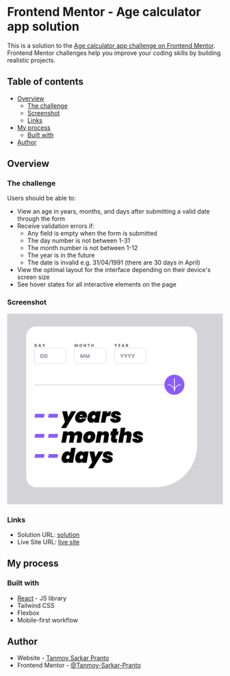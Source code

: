 # Frontend Mentor - Age calculator app solution

This is a solution to the [Age calculator app challenge on Frontend Mentor](https://www.frontendmentor.io/challenges/age-calculator-app-dF9DFFpj-Q). Frontend Mentor challenges help you improve your coding skills by building realistic projects.

## Table of contents

- [Overview](#overview)
  - [The challenge](#the-challenge)
  - [Screenshot](#screenshot)
  - [Links](#links)
- [My process](#my-process)
  - [Built with](#built-with)
- [Author](#author)

## Overview

### The challenge

Users should be able to:

- View an age in years, months, and days after submitting a valid date through the form
- Receive validation errors if:
  - Any field is empty when the form is submitted
  - The day number is not between 1-31
  - The month number is not between 1-12
  - The year is in the future
  - The date is invalid e.g. 31/04/1991 (there are 30 days in April)
- View the optimal layout for the interface depending on their device's screen size
- See hover states for all interactive elements on the page

### Screenshot

![](./src/Screenshot/screenshot.png)

### Links

- Solution URL: [solution](https://www.frontendmentor.io/solutions/responsive-age-calculator-using-tailwind-css-Sv9LbnK678)
- Live Site URL: [live site](https://age-calculator-react-w911.onrender.com/)

## My process

### Built with

- [React](https://reactjs.org/) - JS library
- Tailwind CSS
- Flexbox
- Mobile-first workflow

## Author

- Website - [Tanmoy Sarkar Pranto](https://portfolio-new-a34w.onrender.com/)
- Frontend Mentor - [@Tanmoy-Sarkar-Pranto](https://www.frontendmentor.io/profile/Tanmoy-Sarkar-Pranto)
